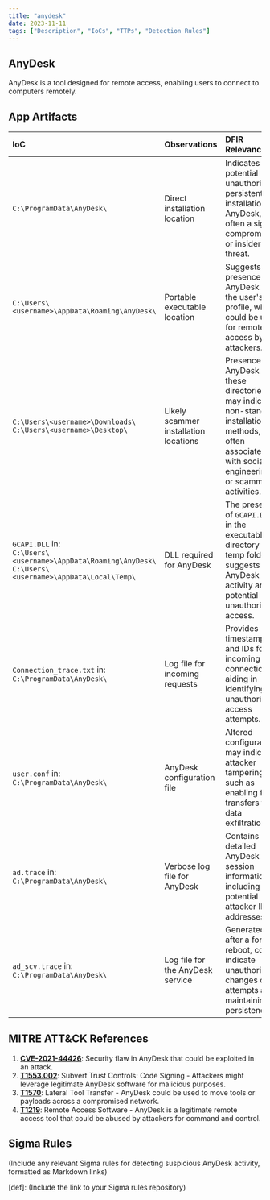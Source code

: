 ```yaml
---
title: "anydesk"
date: 2023-11-11
tags: ["Description", "IoCs", "TTPs", "Detection Rules"]
---
```


## AnyDesk

AnyDesk is a tool designed for remote access, enabling users to connect to computers remotely.

## App Artifacts

| IoC | Observations | DFIR Relevance &nbsp;&nbsp;&nbsp;&nbsp;|
|:----|:-------------|:---------------|
| `C:\ProgramData\AnyDesk\` | Direct installation location | Indicates a potential unauthorized persistent installation of AnyDesk, often a sign of compromise or insider threat. |
| `C:\Users\<username>\AppData\Roaming\AnyDesk\` | Portable executable location | Suggests the presence of AnyDesk on the user's profile, which could be used for remote access by attackers. |
| `C:\Users\<username>\Downloads\`<br>`C:\Users\<username>\Desktop\` | Likely scammer installation locations | Presence of AnyDesk in these directories may indicate non-standard installation methods, often associated with social engineering or scamming activities. |
| `GCAPI.DLL` in:<br>`C:\Users\<username>\AppData\Roaming\AnyDesk\`<br>`C:\Users\<username>\AppData\Local\Temp\` | DLL required for AnyDesk | The presence of `GCAPI.DLL` in the executable directory or temp folders suggests AnyDesk activity and potential unauthorized access. |
| `Connection_trace.txt` in:<br>`C:\ProgramData\AnyDesk\` | Log file for incoming requests | Provides timestamps and IDs for incoming connections, aiding in identifying unauthorized access attempts. |
| `user.conf` in:<br>`C:\ProgramData\AnyDesk\` | AnyDesk configuration file | Altered configurations may indicate attacker tampering, such as enabling file transfers for data exfiltration. |
| `ad.trace` in:<br>`C:\ProgramData\AnyDesk\` | Verbose log file for AnyDesk | Contains detailed AnyDesk session information, including potential attacker IP addresses. |
| `ad_scv.trace` in:<br>`C:\ProgramData\AnyDesk\` | Log file for the AnyDesk service | Generated after a forced reboot, could indicate unauthorized changes or attempts at maintaining persistence. |

## MITRE ATT&CK References

1. **[CVE-2021-44426](https://cve.mitre.org/cgi-bin/cvename.cgi?name=CVE-2021-44426)**: Security flaw in AnyDesk that could be exploited in an attack.
2. **[T1553.002](https://attack.mitre.org/versions/v13/techniques/T1553/002/)**: Subvert Trust Controls: Code Signing - Attackers might leverage legitimate AnyDesk software for malicious purposes.
3. **[T1570](https://attack.mitre.org/versions/v13/techniques/T1570/)**: Lateral Tool Transfer - AnyDesk could be used to move tools or payloads across a compromised network.
4. **[T1219](https://attack.mitre.org/versions/v13/techniques/T1219/)**: Remote Access Software - AnyDesk is a legitimate remote access tool that could be abused by attackers for command and control.

## Sigma Rules

(Include any relevant Sigma rules for detecting suspicious AnyDesk activity, formatted as Markdown links)

[def]: (Include the link to your Sigma rules repository)
